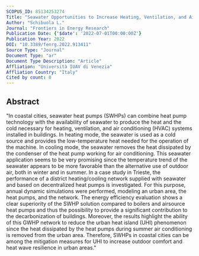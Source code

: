 ```yaml
---
SCOPUS_ID: 85134253274
Title: "Seawater Opportunities to Increase Heating, Ventilation, and Air Conditioning System Efficiency in Buildings and Urban Resilience"
Author: "Schibuola L."
Journal: "Frontiers in Energy Research"
Publication Date: {'$date': '2022-07-01T00:00:00Z'}
Publication Year: 2022
DOI: "10.3389/fenrg.2022.913411"
Source Type: "Journal"
Document Type: "ar"
Document Type Description: "Article"
Affliation: "Università IUAV di Venezia"
Affliation Country: "Italy"
Cited by count: 0
---
```


## Abstract
"In coastal cities, seawater heat pumps (SWHPs) can combine heat pump technology with the availability of seawater to produce the heat and the cold necessary for heating, ventilation, and air conditioning (HVAC) systems installed in buildings. In heating mode, the seawater is used as a cold source and provides the low-temperature heat needed for the operation of the machine. In cooling mode, the seawater removes the heat dissipated by the condenser of the heat pump working for air conditioning. This seawater application seems to be very promising since the temperature trend of the seawater appears to be more favorable than the alternative use of outdoor air, both in winter and in summer. In a case study in Trieste, the performance of a district heating/cooling network supplied with seawater and based on decentralized heat pumps is investigated. For this purpose, annual dynamic simulations were performed, modeling an urban area, the heat pumps, and the network. The energy efficiency evaluation shows a clear superiority of the SWHP solution compared to boilers and airsource heat pumps and thus the possibility to provide a significant contribution to the decarbonization of buildings. Moreover, the results highlight the ability of this GWHP network to reduce the urban heat island (UHI) phenomenon since the heat dissipated by the heat pumps during summer air conditioning is removed from the urban area. Therefore, SWHPs in coastal cities can be among the mitigation measures for UHI to increase outdoor comfort and heat wave resilience in urban areas."
